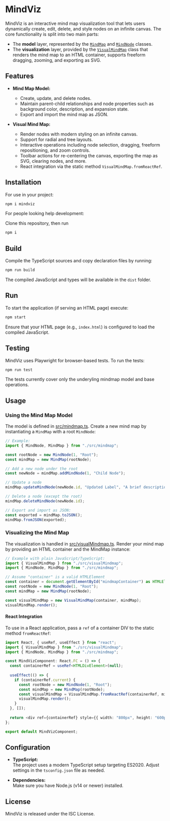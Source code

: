
# MindViz

MindViz is an interactive mind map visualization tool that lets users dynamically create, edit, delete, and style nodes on an infinite canvas. The core functionality is split into two main parts:

- The **model** layer, represented by the [`MindMap`](src/mindmap.ts) and [`MindNode`](src/mindmap.ts) classes.
- The **visualization** layer, provided by the [`VisualMindMap`](src/visualMindmap.ts) class that renders the mind map to an HTML container, supports freeform dragging, zooming, and exporting as SVG.

## Features

- **Mind Map Model:**  
  - Create, update, and delete nodes.
  - Maintain parent-child relationships and node properties such as background color, description, and expansion state.
  - Export and import the mind map as JSON.

- **Visual Mind Map:**  
  - Render nodes with modern styling on an infinite canvas.
  - Support for radial and tree layouts.
  - Interactive operations including node selection, dragging, freeform repositioning, and zoom controls.
  - Toolbar actions for re-centering the canvas, exporting the map as SVG, clearing nodes, and more.
  - React integration via the static method `VisualMindMap.fromReactRef`.

## Installation

For use in your project:

```bash
npm i mindviz
```

For people looking help development:

Clone this repository, then run
```bash
npm i
```

## Build

Compile the TypeScript sources and copy declaration files by running:

```bash
npm run build
```

The compiled JavaScript and types will be available in the `dist` folder.

## Run

To start the application (if serving an HTML page) execute:

```bash
npm start
```

Ensure that your HTML page (e.g., `index.html`) is configured to load the compiled JavaScript.

## Testing

MindViz uses Playwright for browser-based tests. To run the tests:

```bash
npm run test
```

The tests currently cover only the underyling mindmap model and base operations.

## Usage

### Using the Mind Map Model

The model is defined in [src/mindmap.ts](src/mindmap.ts). Create a new mind map by instantiating a `MindMap` with a root `MindNode`:

```typescript
// Example:
import { MindNode, MindMap } from "./src/mindmap";

const rootNode = new MindNode(1, "Root");
const mindMap = new MindMap(rootNode);

// Add a new node under the root
const newNode = mindMap.addMindNode(1, "Child Node");

// Update a node
mindMap.updateMindNode(newNode.id, "Updated Label", "A brief description");

// Delete a node (except the root)
mindMap.deleteMindNode(newNode.id);

// Export and import as JSON:
const exported = mindMap.toJSON();
mindMap.fromJSON(exported);
```

### Visualizing the Mind Map

The visualization is handled in [src/visualMindmap.ts](src/visualMindmap.ts). Render your mind map by providing an HTML container and the MindMap instance:

```typescript
// Example with plain JavaScript/TypeScript:
import { VisualMindMap } from "./src/visualMindmap";
import { MindNode, MindMap } from "./src/mindmap";

// Assume "container" is a valid HTMLElement
const container = document.getElementById("mindmapContainer") as HTMLElement;
const rootNode = new MindNode(1, "Root");
const mindMap = new MindMap(rootNode);

const visualMindMap = new VisualMindMap(container, mindMap);
visualMindMap.render();
```

#### React Integration

To use in a React application, pass a `ref` of a container DIV to the static method `fromReactRef`:

```typescript
import React, { useRef, useEffect } from "react";
import { VisualMindMap } from "./src/visualMindmap";
import { MindNode, MindMap } from "./src/mindmap";

const MindVizComponent: React.FC = () => {
  const containerRef = useRef<HTMLDivElement>(null);
  
  useEffect(() => {
    if (containerRef.current) {
      const rootNode = new MindNode(1, "Root");
      const mindMap = new MindMap(rootNode);
      const visualMindMap = VisualMindMap.fromReactRef(containerRef, mindMap);
      visualMindMap.render();
    }
  }, []);
  
  return <div ref={containerRef} style={{ width: "800px", height: "600px" }} />;
};

export default MindVizComponent;
```

## Configuration

- **TypeScript:**  
  The project uses a modern TypeScript setup targeting ES2020. Adjust settings in the `tsconfig.json` file as needed.

- **Dependencies:**  
  Make sure you have Node.js (v14 or newer) installed.

## License

MindViz is released under the ISC License.
```